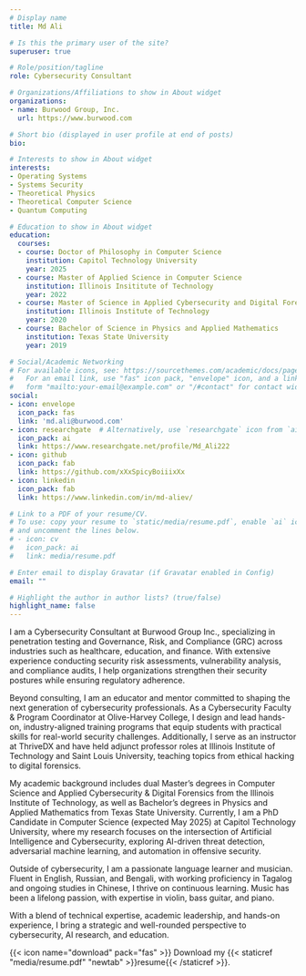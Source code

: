 ```yaml
---
# Display name
title: Md Ali

# Is this the primary user of the site?
superuser: true

# Role/position/tagline
role: Cybersecurity Consultant

# Organizations/Affiliations to show in About widget
organizations:
- name: Burwood Group, Inc.
  url: https://www.burwood.com

# Short bio (displayed in user profile at end of posts)
bio: 

# Interests to show in About widget
interests:
- Operating Systems
- Systems Security
- Theoretical Physics
- Theoretical Computer Science
- Quantum Computing 

# Education to show in About widget
education:
  courses:
  - course: Doctor of Philosophy in Computer Science
    institution: Capitol Technology University
    year: 2025
  - course: Master of Applied Science in Computer Science 
    institution: Illinois Insititute of Technology
    year: 2022
  - course: Master of Science in Applied Cybersecurity and Digital Forensics
    institution: Illinois Institute of Technology
    year: 2020
  - course: Bachelor of Science in Physics and Applied Mathematics
    institution: Texas State University 
    year: 2019

# Social/Academic Networking
# For available icons, see: https://sourcethemes.com/academic/docs/page-builder/#icons
#   For an email link, use "fas" icon pack, "envelope" icon, and a link in the
#   form "mailto:your-email@example.com" or "/#contact" for contact widget.
social:
- icon: envelope
  icon_pack: fas
  link: 'md.ali@burwood.com'
- icon: researchgate  # Alternatively, use `researchgate` icon from `ai` icon pack
  icon_pack: ai
  link: https://www.researchgate.net/profile/Md_Ali222
- icon: github
  icon_pack: fab
  link: https://github.com/xXxSpicyBoiiixXx
- icon: linkedin
  icon_pack: fab
  link: https://www.linkedin.com/in/md-aliev/

# Link to a PDF of your resume/CV.
# To use: copy your resume to `static/media/resume.pdf`, enable `ai` icons in `params.toml`, 
# and uncomment the lines below.
# - icon: cv
#   icon_pack: ai
#   link: media/resume.pdf

# Enter email to display Gravatar (if Gravatar enabled in Config)
email: ""

# Highlight the author in author lists? (true/false)
highlight_name: false
---
```

I am a Cybersecurity Consultant at Burwood Group Inc., specializing in penetration testing and Governance, Risk, and Compliance (GRC) across industries such as healthcare, education, and finance. With extensive experience conducting security risk assessments, vulnerability analysis, and compliance audits, I help organizations strengthen their security postures while ensuring regulatory adherence.

Beyond consulting, I am an educator and mentor committed to shaping the next generation of cybersecurity professionals. As a Cybersecurity Faculty & Program Coordinator at Olive-Harvey College, I design and lead hands-on, industry-aligned training programs that equip students with practical skills for real-world security challenges. Additionally, I serve as an instructor at ThriveDX and have held adjunct professor roles at Illinois Institute of Technology and Saint Louis University, teaching topics from ethical hacking to digital forensics.

My academic background includes dual Master’s degrees in Computer Science and Applied Cybersecurity & Digital Forensics from the Illinois Institute of Technology, as well as Bachelor’s degrees in Physics and Applied Mathematics from Texas State University. Currently, I am a PhD Candidate in Computer Science (expected May 2025) at Capitol Technology University, where my research focuses on the intersection of Artificial Intelligence and Cybersecurity, exploring AI-driven threat detection, adversarial machine learning, and automation in offensive security.

Outside of cybersecurity, I am a passionate language learner and musician. Fluent in English, Russian, and Bengali, with working proficiency in Tagalog and ongoing studies in Chinese, I thrive on continuous learning. Music has been a lifelong passion, with expertise in violin, bass guitar, and piano.

With a blend of technical expertise, academic leadership, and hands-on experience, I bring a strategic and well-rounded perspective to cybersecurity, AI research, and education.

{{< icon name="download" pack="fas" >}} Download my {{< staticref "media/resume.pdf" "newtab" >}}resume{{< /staticref >}}.
